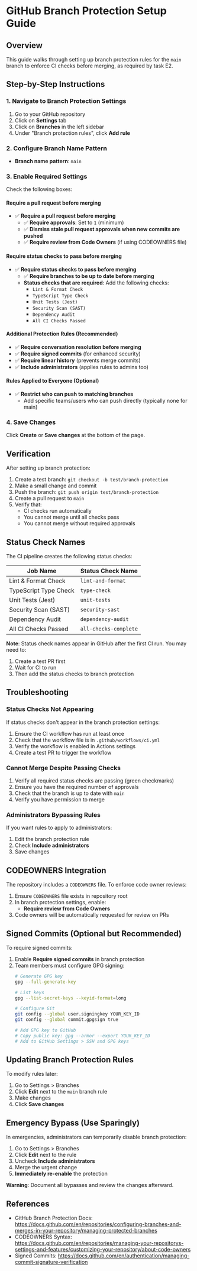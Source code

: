 # GitHub Branch Protection Setup Guide

## Overview

This guide walks through setting up branch protection rules for the `main` branch to enforce CI checks before merging, as required by task E2.

## Step-by-Step Instructions

### 1. Navigate to Branch Protection Settings

1. Go to your GitHub repository
2. Click on **Settings** tab
3. Click on **Branches** in the left sidebar
4. Under "Branch protection rules", click **Add rule**

### 2. Configure Branch Name Pattern

- **Branch name pattern**: `main`

### 3. Enable Required Settings

Check the following boxes:

#### Require a pull request before merging
- ✅ **Require a pull request before merging**
  - ✅ **Require approvals**: Set to `1` (minimum)
  - ✅ **Dismiss stale pull request approvals when new commits are pushed**
  - ✅ **Require review from Code Owners** (if using CODEOWNERS file)

#### Require status checks to pass before merging
- ✅ **Require status checks to pass before merging**
  - ✅ **Require branches to be up to date before merging**
  - **Status checks that are required**: Add the following checks:
    - `Lint & Format Check`
    - `TypeScript Type Check`
    - `Unit Tests (Jest)`
    - `Security Scan (SAST)`
    - `Dependency Audit`
    - `All CI Checks Passed`

#### Additional Protection Rules (Recommended)
- ✅ **Require conversation resolution before merging**
- ✅ **Require signed commits** (for enhanced security)
- ✅ **Require linear history** (prevents merge commits)
- ✅ **Include administrators** (applies rules to admins too)

#### Rules Applied to Everyone (Optional)
- ✅ **Restrict who can push to matching branches**
  - Add specific teams/users who can push directly (typically none for main)

### 4. Save Changes

Click **Create** or **Save changes** at the bottom of the page.

## Verification

After setting up branch protection:

1. Create a test branch: `git checkout -b test/branch-protection`
2. Make a small change and commit
3. Push the branch: `git push origin test/branch-protection`
4. Create a pull request to `main`
5. Verify that:
   - CI checks run automatically
   - You cannot merge until all checks pass
   - You cannot merge without required approvals

## Status Check Names

The CI pipeline creates the following status checks:

| Job Name | Status Check Name |
|----------|------------------|
| Lint & Format Check | `lint-and-format` |
| TypeScript Type Check | `type-check` |
| Unit Tests (Jest) | `unit-tests` |
| Security Scan (SAST) | `security-sast` |
| Dependency Audit | `dependency-audit` |
| All CI Checks Passed | `all-checks-complete` |

**Note**: Status check names appear in GitHub after the first CI run. You may need to:
1. Create a test PR first
2. Wait for CI to run
3. Then add the status checks to branch protection

## Troubleshooting

### Status Checks Not Appearing

If status checks don't appear in the branch protection settings:

1. Ensure the CI workflow has run at least once
2. Check that the workflow file is in `.github/workflows/ci.yml`
3. Verify the workflow is enabled in Actions settings
4. Create a test PR to trigger the workflow

### Cannot Merge Despite Passing Checks

1. Verify all required status checks are passing (green checkmarks)
2. Ensure you have the required number of approvals
3. Check that the branch is up to date with `main`
4. Verify you have permission to merge

### Administrators Bypassing Rules

If you want rules to apply to administrators:
1. Edit the branch protection rule
2. Check **Include administrators**
3. Save changes

## CODEOWNERS Integration

The repository includes a `CODEOWNERS` file. To enforce code owner reviews:

1. Ensure `CODEOWNERS` file exists in repository root
2. In branch protection settings, enable:
   - **Require review from Code Owners**
3. Code owners will be automatically requested for review on PRs

## Signed Commits (Optional but Recommended)

To require signed commits:

1. Enable **Require signed commits** in branch protection
2. Team members must configure GPG signing:
   ```bash
   # Generate GPG key
   gpg --full-generate-key
   
   # List keys
   gpg --list-secret-keys --keyid-format=long
   
   # Configure Git
   git config --global user.signingkey YOUR_KEY_ID
   git config --global commit.gpgsign true
   
   # Add GPG key to GitHub
   # Copy public key: gpg --armor --export YOUR_KEY_ID
   # Add to GitHub Settings > SSH and GPG keys
   ```

## Updating Branch Protection Rules

To modify rules later:

1. Go to Settings > Branches
2. Click **Edit** next to the `main` branch rule
3. Make changes
4. Click **Save changes**

## Emergency Bypass (Use Sparingly)

In emergencies, administrators can temporarily disable branch protection:

1. Go to Settings > Branches
2. Click **Edit** next to the rule
3. Uncheck **Include administrators**
4. Merge the urgent change
5. **Immediately re-enable** the protection

**Warning**: Document all bypasses and review the changes afterward.

## References

- GitHub Branch Protection Docs: https://docs.github.com/en/repositories/configuring-branches-and-merges-in-your-repository/managing-protected-branches
- CODEOWNERS Syntax: https://docs.github.com/en/repositories/managing-your-repositorys-settings-and-features/customizing-your-repository/about-code-owners
- Signed Commits: https://docs.github.com/en/authentication/managing-commit-signature-verification
